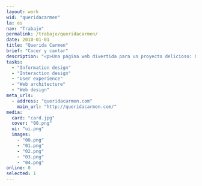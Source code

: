 ```yaml
---
layout: work
wid: "queridacarmen"
la: es
nav: "Trabajo"
permalink: /trabajo/queridacarmen/
date: 2010-01-01
title: "Querida Carmen"
brief: "Cocer y cantar"
description: "<p>Una página web divertida para un proyecto delicioso: Querida Carmen quiere que cocines menos y comas mejor.</p>"
tasks:
  - "Information design"
  - "Interaction design"
  - "User experience"
  - "Web architecture"
  - "Web design"
meta_urls:
  - address: "queridacarmen.com"
    main_url: "http://queridacarmen.com/"
media:
  card: "card.jpg"
  cover: "00.png"
  ui: "ui.png"
  images:
    - "00.png"
    - "01.png"
    - "02.png"
    - "03.png"
    - "04.png"
online: 0
selected: 1
---
```

